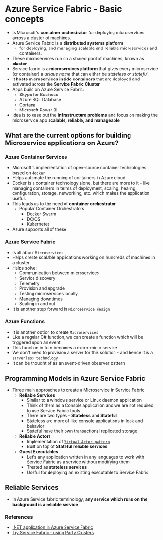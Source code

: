 # Azure Service Fabric - Basic concepts

- Is Microsoft's **container orchestrator** for deploying microservices across a cluster of machines.
- Azure Service Fabric is a **distributed systems platform**
  - for deploying, and managing scalable and reliable microservices and containers.
- These microservices run on a shared pool of machines, known as **cluster**
- Service fabric is a **microservices platform** that gives every microservice (or container) a *unique name* that can either be *stateless or stateful*.
- It **hosts microservices inside containers** that are deployed and activated across the **Service Fabric Cluster**
- Apps build on Azure Service Fabric:
  - Skype for Business
  - Azure SQL Database
  - Cortana
  - Microsoft Power BI
- Idea is to ease out the **infrastructure problems** and focus on making the microservice app **scalable, reliable, and manageable**

## What are the current options for building Microservice applications on Azure?

### Azure Container Services
- Microsoft's implementation of open-source container technologies based on `docker`
- Helps automate the running of containers in Azure cloud  
- Docker is a container technology alone, but there are more to it - like managing containers in terms of deployment, scaling, healing, configuration, storage, networking, etc. which makes the application useful.
- This leads us to the need of **container orchestrator**
    - Popular Container Orchestrators
        - Docker Swarm
        - DC/OS
        - Kubernetes
- Azure supports all of these

### Azure Service Fabric
- Is all about `Microservices`
- Helps create scalable applications working on hundreds of machines in a cluster
- Helps solve:
    - Communication between microservices
    - Service discovery
    - Telemetry
    - Provision and upgrade
    - Testing microservices locally
    - Managing downtimes
    - Scaling in and out
- It is another step forward in `Microservice design`

### Azure Functions
- It is another option to create `Microservices`
- Like a regular C# function, we can create a function which will be triggered upon an event
- This function in turn becomes a micro-micro service
- We don't need to provision a server for this solution - and hence it is a `serverless technology`
- It can be thought of as an event-driven observer pattern

## Programming Models in Azure Service Fabric
- Three main approaches to create a Microservice in Service Fabric
    - **Reliable Services**
        - Similar to a windows service or Linux daemon application
        - Think of them as a Console application and we are not required to use Service Fabric tools
        - There are two types - **Stateless** and **Stateful**
        - Stateless are more of like console applications in look and behavior
        - Stateful have their own transactional replicated storage
    - **Reliable Actors**
        - Implementation of [`Virtual Actor pattern`](https://www.microsoft.com/en-us/research/project/orleans-virtual-actors/?from=http%3A%2F%2Fresearch.microsoft.com%2Fen-us%2Fprojects%2Forleans%2F)
        - Built on top of **Stateful reliable services**
    - **Guest Executables**
        - Let's any application written in any languages to work with Service Fabric as a service without modifying them
        - Treated as **stateless services**
        - Useful for deploying an existing executable to Service Fabric

## Reliable Services
- In Azure Service fabric terminology, **any service which runs on the background is a reliable service**


### References
- [.NET application in Azure Service Fabric](https://docs.microsoft.com/en-us/azure/service-fabric/service-fabric-quickstart-dotnet)
- [Try Service Fabric - using Party Clusters](https://try.servicefabric.azure.com/)
